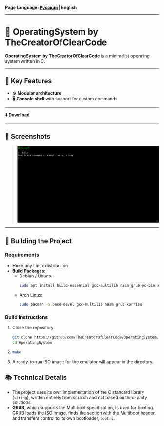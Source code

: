 **Page Language: [Русский](README.md) | English**

---

# 🌌 OperatingSystem by TheCreatorOfClearCode

**OperatingSystem by TheCreatorOfClearCode** is a minimalist operating system written in C.

---

## 📌 Key Features

- ⚙️ **Modular architecture**
- 🖥️ **Console shell** with support for custom commands

---

**⬇️ [Download](https://github.com/TheCreatorOfClearCode/OperatingSystem/releases/tag/v1.0)**

---

## 📸 Screenshots

> ![Main Screen](Screenshots/Main.png)

---

## 🔧 Building the Project

### Requirements

- **Host:** any Linux distribution
- **Build Packages:**
  - Debian / Ubuntu:
    ```bash
    sudo apt install build-essential gcc-multilib nasm grub-pc-bin xorriso
    ```
  - Arch Linux:
    ```bash
    sudo pacman -S base-devel gcc-multilib nasm grub xorriso
    ```

### Build Instructions

1. Clone the repository:
   ```bash
   git clone https://github.com/TheCreatorOfClearCode/OperatingSystem.git
   cd OperatingSystem
2. 
    ```bash
    make
    ```
3. A ready-to-run ISO image for the emulator will appear in the directory.

## 📚 Technical Details
- The project uses its own implementation of the C standard library (`string`),
 written entirely from scratch and not based on third-party solutions.
- **GRUB**, which supports the Multiboot specification, is used for booting.
 GRUB loads the ISO image, finds the section with the Multiboot header, and transfers control to its own bootloader, `boot.s`.
